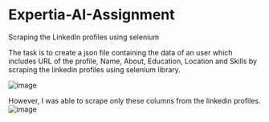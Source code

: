 # Expertia-AI-Assignment
Scraping the LinkedIn profiles using selenium

The task is to create a json file containing the data of an user which includes URL of the profile, Name, About, Education, Location and Skills by scraping the linkedin profiles using selenium library.

![image](https://user-images.githubusercontent.com/67356571/230594412-b16e0f3d-2f2d-48e4-8a22-c49895633ac3.png)

However, I was able to scrape only these columns from the linkedin profiles.
![image](https://user-images.githubusercontent.com/67356571/230594945-9bd95c44-3b78-40d1-bbaa-23e7efbd77fc.png)
